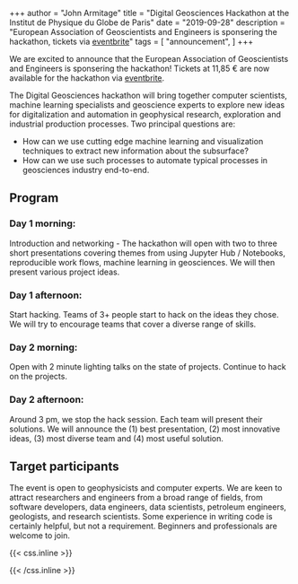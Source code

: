 +++
author = "John Armitage"
title = "Digital Geosciences Hackathon at the Institut de Physique du Globe de Paris"
date = "2019-09-28"
description = "European Association of Geoscientists and Engineers is sponsering the hackathon, tickets via [eventbrite](https://www.eventbrite.co.uk/e/billets-digital-geosciences-hackathon-73786843435)"
tags = [
    "announcement",
]
+++

We are excited to announce that the European Association of Geoscientists and Engineers is sponsering the hackathon! Tickets at 11,85 € are now available for the hackathon via [eventbrite](https://www.eventbrite.co.uk/e/billets-digital-geosciences-hackathon-73786843435).

The Digital Geosciences hackathon will bring together computer scientists, machine learning specialists and geoscience experts to explore new ideas for digitalization and automation in geophysical research, exploration and industrial production processes. Two principal questions are: 

* How can we use cutting edge machine learning and visualization techniques to extract new information about the subsurface?
* How can we use such processes to automate typical processes in geosciences industry end-to-end.

## Program

### Day 1 morning:

Introduction and networking - The hackathon will open with two to three short presentations covering themes from using Jupyter Hub / Notebooks, reproducible work flows, machine learning in geosciences. We will then present various project ideas.

### Day 1 afternoon:

Start hacking. Teams of 3+ people start to hack on the ideas they chose. We will try to encourage teams that cover a diverse range of skills.

### Day 2 morning: 

Open with 2 minute lighting talks on the state of projects. Continue to hack on the projects.

### Day 2 afternoon: 

Around 3 pm, we stop the hack session. Each team will present their solutions. We will announce the (1) best presentation, (2) most innovative ideas, (3) most diverse team and (4) most useful solution. 


## Target participants

The event is open to geophysicists and computer experts. We are keen to attract researchers and engineers from a broad range of fields, from software developers, data engineers, data scientists, petroleum engineers, geologists, and research scientists. Some experience in writing code is certainly helpful, but not a requirement. Beginners and professionals are welcome to join.

{{< css.inline >}}
<style>
.canon { background: white; width: 100%; height: auto;}
</style>
{{< /css.inline >}}